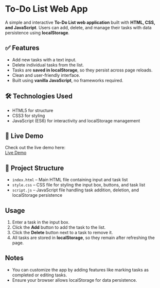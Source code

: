 # To-Do List Web App

A simple and interactive **To-Do List web application** built with **HTML, CSS, and JavaScript**. Users can add, delete, and manage their tasks with data persistence using **localStorage**.

## ✅ Features

- Add new tasks with a text input.
- Delete individual tasks from the list.
- Tasks are **saved in localStorage**, so they persist across page reloads.
- Clean and user-friendly interface.
- Built using **vanilla JavaScript**, no frameworks required.

## 🛠 Technologies Used

- HTML5 for structure
- CSS3 for styling
- JavaScript (ES6) for interactivity and localStorage management

## 🚀 Live Demo

Check out the live demo here:  
[Live Demo](https://arjun-uu.github.io/ToDo-List-App/)

## 📂 Project Structure

- `index.html` – Main HTML file containing input and task list  
- `style.css` – CSS file for styling the input box, buttons, and task list  
- `script.js` – JavaScript file handling task addition, deletion, and localStorage persistence

## Usage

1. Enter a task in the input box.  
2. Click the **Add** button to add the task to the list.  
3. Click the **Delete** button next to a task to remove it.  
4. All tasks are stored in **localStorage**, so they remain after refreshing the page.

## Notes

- You can customize the app by adding features like marking tasks as completed or editing tasks.  
- Ensure your browser allows localStorage for data persistence.
